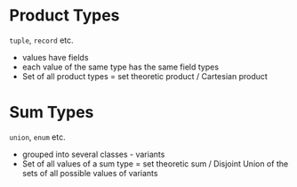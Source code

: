 # Product Types
`tuple`, `record` etc.
- values have fields
- each value of the same type has the same field types
- Set of all product types = set theoretic product / Cartesian product

# Sum Types
`union`, `enum` etc.
- grouped into several classes - variants
- Set of all values of a sum type = set theoretic sum / Disjoint Union of the sets of all possible values of variants
